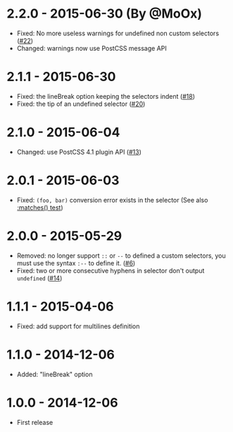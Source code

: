 # 2.2.0 - 2015-06-30 (By @MoOx)

* Fixed: No more useless warnings for undefined non custom selectors
([#22](https://github.com/postcss/postcss-custom-selectors/issues/22))
* Changed: warnings now use PostCSS message API

# 2.1.1 - 2015-06-30

* Fixed: the lineBreak option keeping the selectors indent
([#18](https://github.com/postcss/postcss-custom-selectors/issues/18))
* Fixed: the tip of an undefined selector
([#20](https://github.com/postcss/postcss-custom-selectors/issues/20))

# 2.1.0 - 2015-06-04

* Changed: use PostCSS 4.1 plugin API
([#13](https://github.com/postcss/postcss-custom-selectors/issues/13))

# 2.0.1 - 2015-06-03

* Fixed: `(foo, bar)` conversion error exists in the selector
(See also [:matches() test](test/fixtures/matches/input.css))

# 2.0.0 - 2015-05-29

* Removed: no longer support `::` or `--` to defined a custom selectors,
you must use the syntax `:--` to define it.
([#6](https://github.com/postcss/postcss-custom-selectors/issues/6))
* Fixed: two or more consecutive hyphens in selector don't output `undefined`
([#14](https://github.com/postcss/postcss-custom-selectors/issues/14))


# 1.1.1 - 2015-04-06

* Fixed: add support for multilines definition

# 1.1.0 - 2014-12-06

* Added: "lineBreak" option

# 1.0.0 - 2014-12-06

* First release
